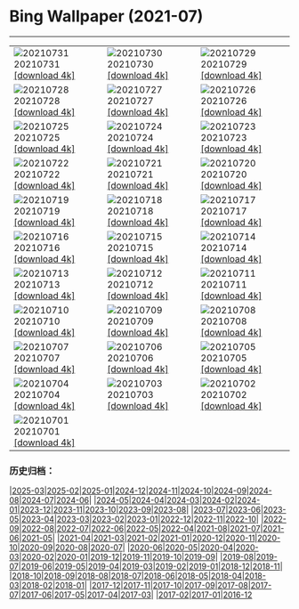 # Bing Wallpaper (2021-07)
**************

<table><tr><td><img class="wallpaper" src="https://www.bing.com/th?id=OHR.LammasDay_ZH-CN4229387191_1920x1080.jpg" alt="20210731"> 20210731 <a href="https://www.bing.com/th?id=OHR.LammasDay_ZH-CN4229387191_UHD.jpg">[download 4k]</a></td><td><img class="wallpaper" src="https://www.bing.com/th?id=OHR.TanzaniaBeeEater_ZH-CN3246625733_1920x1080.jpg" alt="20210730"> 20210730 <a href="https://www.bing.com/th?id=OHR.TanzaniaBeeEater_ZH-CN3246625733_UHD.jpg">[download 4k]</a></td><td><img class="wallpaper" src="https://www.bing.com/th?id=OHR.OtterCliff_ZH-CN3062794263_1920x1080.jpg" alt="20210729"> 20210729 <a href="https://www.bing.com/th?id=OHR.OtterCliff_ZH-CN3062794263_UHD.jpg">[download 4k]</a></td></tr><tr><td><img class="wallpaper" src="https://www.bing.com/th?id=OHR.PantheraTigris_ZH-CN3331361509_1920x1080.jpg" alt="20210728"> 20210728 <a href="https://www.bing.com/th?id=OHR.PantheraTigris_ZH-CN3331361509_UHD.jpg">[download 4k]</a></td><td><img class="wallpaper" src="https://www.bing.com/th?id=OHR.SeaGoldie_ZH-CN3208818667_1920x1080.jpg" alt="20210727"> 20210727 <a href="https://www.bing.com/th?id=OHR.SeaGoldie_ZH-CN3208818667_UHD.jpg">[download 4k]</a></td><td><img class="wallpaper" src="https://www.bing.com/th?id=OHR.AdlerPlanetarium_ZH-CN3108653374_1920x1080.jpg" alt="20210726"> 20210726 <a href="https://www.bing.com/th?id=OHR.AdlerPlanetarium_ZH-CN3108653374_UHD.jpg">[download 4k]</a></td></tr><tr><td><img class="wallpaper" src="https://www.bing.com/th?id=OHR.DancingTrees_ZH-CN2946844631_1920x1080.jpg" alt="20210725"> 20210725 <a href="https://www.bing.com/th?id=OHR.DancingTrees_ZH-CN2946844631_UHD.jpg">[download 4k]</a></td><td><img class="wallpaper" src="https://www.bing.com/th?id=OHR.CityPalaceUdaipur_ZH-CN2773121437_1920x1080.jpg" alt="20210724"> 20210724 <a href="https://www.bing.com/th?id=OHR.CityPalaceUdaipur_ZH-CN2773121437_UHD.jpg">[download 4k]</a></td><td><img class="wallpaper" src="https://www.bing.com/th?id=OHR.JavanCousins_ZH-CN2694602511_1920x1080.jpg" alt="20210723"> 20210723 <a href="https://www.bing.com/th?id=OHR.JavanCousins_ZH-CN2694602511_UHD.jpg">[download 4k]</a></td></tr><tr><td><img class="wallpaper" src="https://www.bing.com/th?id=OHR.TokyoMetropolis_ZH-CN2580870845_1920x1080.jpg" alt="20210722"> 20210722 <a href="https://www.bing.com/th?id=OHR.TokyoMetropolis_ZH-CN2580870845_UHD.jpg">[download 4k]</a></td><td><img class="wallpaper" src="https://www.bing.com/th?id=OHR.MinokakeRocks_ZH-CN2474262090_1920x1080.jpg" alt="20210721"> 20210721 <a href="https://www.bing.com/th?id=OHR.MinokakeRocks_ZH-CN2474262090_UHD.jpg">[download 4k]</a></td><td><img class="wallpaper" src="https://www.bing.com/th?id=OHR.VermilionLakes_ZH-CN3446257764_1920x1080.jpg" alt="20210720"> 20210720 <a href="https://www.bing.com/th?id=OHR.VermilionLakes_ZH-CN3446257764_UHD.jpg">[download 4k]</a></td></tr><tr><td><img class="wallpaper" src="https://www.bing.com/th?id=OHR.PrathameshJaju_ZH-CN2207606082_1920x1080.jpg" alt="20210719"> 20210719 <a href="https://www.bing.com/th?id=OHR.PrathameshJaju_ZH-CN2207606082_UHD.jpg">[download 4k]</a></td><td><img class="wallpaper" src="https://www.bing.com/th?id=OHR.Tetouan_ZH-CN6795834080_1920x1080.jpg" alt="20210718"> 20210718 <a href="https://www.bing.com/th?id=OHR.Tetouan_ZH-CN6795834080_UHD.jpg">[download 4k]</a></td><td><img class="wallpaper" src="https://www.bing.com/th?id=OHR.ZinnowitzSeebruecke_ZH-CN6706198565_1920x1080.jpg" alt="20210717"> 20210717 <a href="https://www.bing.com/th?id=OHR.ZinnowitzSeebruecke_ZH-CN6706198565_UHD.jpg">[download 4k]</a></td></tr><tr><td><img class="wallpaper" src="https://www.bing.com/th?id=OHR.LoepaOberthuri_ZH-CN6569643505_1920x1080.jpg" alt="20210716"> 20210716 <a href="https://www.bing.com/th?id=OHR.LoepaOberthuri_ZH-CN6569643505_UHD.jpg">[download 4k]</a></td><td><img class="wallpaper" src="https://www.bing.com/th?id=OHR.MontChoisy_ZH-CN5381112230_1920x1080.jpg" alt="20210715"> 20210715 <a href="https://www.bing.com/th?id=OHR.MontChoisy_ZH-CN5381112230_UHD.jpg">[download 4k]</a></td><td><img class="wallpaper" src="https://www.bing.com/th?id=OHR.NgoDong_ZH-CN6211342982_1920x1080.jpg" alt="20210714"> 20210714 <a href="https://www.bing.com/th?id=OHR.NgoDong_ZH-CN6211342982_UHD.jpg">[download 4k]</a></td></tr><tr><td><img class="wallpaper" src="https://www.bing.com/th?id=OHR.SharkAwareness_ZH-CN6069597614_1920x1080.jpg" alt="20210713"> 20210713 <a href="https://www.bing.com/th?id=OHR.SharkAwareness_ZH-CN6069597614_UHD.jpg">[download 4k]</a></td><td><img class="wallpaper" src="https://www.bing.com/th?id=OHR.MooseVelvet_ZH-CN5891459899_1920x1080.jpg" alt="20210712"> 20210712 <a href="https://www.bing.com/th?id=OHR.MooseVelvet_ZH-CN5891459899_UHD.jpg">[download 4k]</a></td><td><img class="wallpaper" src="https://www.bing.com/th?id=OHR.LighthouseWave_ZH-CN5731015881_1920x1080.jpg" alt="20210711"> 20210711 <a href="https://www.bing.com/th?id=OHR.LighthouseWave_ZH-CN5731015881_UHD.jpg">[download 4k]</a></td></tr><tr><td><img class="wallpaper" src="https://www.bing.com/th?id=OHR.SpiralAloe_ZH-CN5594814833_1920x1080.jpg" alt="20210710"> 20210710 <a href="https://www.bing.com/th?id=OHR.SpiralAloe_ZH-CN5594814833_UHD.jpg">[download 4k]</a></td><td><img class="wallpaper" src="https://www.bing.com/th?id=OHR.MonfragueNationalPark_ZH-CN5421553314_1920x1080.jpg" alt="20210709"> 20210709 <a href="https://www.bing.com/th?id=OHR.MonfragueNationalPark_ZH-CN5421553314_UHD.jpg">[download 4k]</a></td><td><img class="wallpaper" src="https://www.bing.com/th?id=OHR.Ortygia_ZH-CN5237934114_1920x1080.jpg" alt="20210708"> 20210708 <a href="https://www.bing.com/th?id=OHR.Ortygia_ZH-CN5237934114_UHD.jpg">[download 4k]</a></td></tr><tr><td><img class="wallpaper" src="https://www.bing.com/th?id=OHR.AppalachianTrail_ZH-CN5076145300_1920x1080.jpg" alt="20210707"> 20210707 <a href="https://www.bing.com/th?id=OHR.AppalachianTrail_ZH-CN5076145300_UHD.jpg">[download 4k]</a></td><td><img class="wallpaper" src="https://www.bing.com/th?id=OHR.LakeUrmia_ZH-CN4941337431_1920x1080.jpg" alt="20210706"> 20210706 <a href="https://www.bing.com/th?id=OHR.LakeUrmia_ZH-CN4941337431_UHD.jpg">[download 4k]</a></td><td><img class="wallpaper" src="https://www.bing.com/th?id=OHR.TawnyFrogmouth_ZH-CN4722501936_1920x1080.jpg" alt="20210705"> 20210705 <a href="https://www.bing.com/th?id=OHR.TawnyFrogmouth_ZH-CN4722501936_UHD.jpg">[download 4k]</a></td></tr><tr><td><img class="wallpaper" src="https://www.bing.com/th?id=OHR.SerraMalagueta_ZH-CN4592152973_1920x1080.jpg" alt="20210704"> 20210704 <a href="https://www.bing.com/th?id=OHR.SerraMalagueta_ZH-CN4592152973_UHD.jpg">[download 4k]</a></td><td><img class="wallpaper" src="https://www.bing.com/th?id=OHR.LakeSchreckseeBY_ZH-CN0786328970_1920x1080.jpg" alt="20210703"> 20210703 <a href="https://www.bing.com/th?id=OHR.LakeSchreckseeBY_ZH-CN0786328970_UHD.jpg">[download 4k]</a></td><td><img class="wallpaper" src="https://www.bing.com/th?id=OHR.WakatobiNP_ZH-CN0672859436_1920x1080.jpg" alt="20210702"> 20210702 <a href="https://www.bing.com/th?id=OHR.WakatobiNP_ZH-CN0672859436_UHD.jpg">[download 4k]</a></td></tr><tr><td><img class="wallpaper" src="https://www.bing.com/th?id=OHR.ShyFive_ZH-CN0542113860_1920x1080.jpg" alt="20210701"> 20210701 <a href="https://www.bing.com/th?id=OHR.ShyFive_ZH-CN0542113860_UHD.jpg">[download 4k]</a></td><td></td><td></td></tr></table>

### 历史归档：

|[2025-03](/../2025-03/2025-03.md)|[2025-02](/../2025-02/2025-02.md)|[2025-01](/../2025-01/2025-01.md)|[2024-12](/../2024-12/2024-12.md)|[2024-11](/../2024-11/2024-11.md)|[2024-10](/../2024-10/2024-10.md)|[2024-09](/../2024-09/2024-09.md)|[2024-08](/../2024-08/2024-08.md)|[2024-07](/../2024-07/2024-07.md)|[2024-06](/../2024-06/2024-06.md)|
|[2024-05](/../2024-05/2024-05.md)|[2024-04](/../2024-04/2024-04.md)|[2024-03](/../2024-03/2024-03.md)|[2024-02](/../2024-02/2024-02.md)|[2024-01](/../2024-01/2024-01.md)|[2023-12](/../2023-12/2023-12.md)|[2023-11](/../2023-11/2023-11.md)|[2023-10](/../2023-10/2023-10.md)|[2023-09](/../2023-09/2023-09.md)|[2023-08](/../2023-08/2023-08.md)|
|[2023-07](/../2023-07/2023-07.md)|[2023-06](/../2023-06/2023-06.md)|[2023-05](/../2023-05/2023-05.md)|[2023-04](/../2023-04/2023-04.md)|[2023-03](/../2023-03/2023-03.md)|[2023-02](/../2023-02/2023-02.md)|[2023-01](/../2023-01/2023-01.md)|[2022-12](/../2022-12/2022-12.md)|[2022-11](/../2022-11/2022-11.md)|[2022-10](/../2022-10/2022-10.md)|
|[2022-09](/../2022-09/2022-09.md)|[2022-08](/../2022-08/2022-08.md)|[2022-07](/../2022-07/2022-07.md)|[2022-06](/../2022-06/2022-06.md)|[2022-05](/../2022-05/2022-05.md)|[2022-04](/../2022-04/2022-04.md)|[2021-08](/../2021-08/2021-08.md)|[2021-07](/2021-07.md)|[2021-06](/../2021-06/2021-06.md)|[2021-05](/../2021-05/2021-05.md)|
|[2021-04](/../2021-04/2021-04.md)|[2021-03](/../2021-03/2021-03.md)|[2021-02](/../2021-02/2021-02.md)|[2021-01](/../2021-01/2021-01.md)|[2020-12](/../2020-12/2020-12.md)|[2020-11](/../2020-11/2020-11.md)|[2020-10](/../2020-10/2020-10.md)|[2020-09](/../2020-09/2020-09.md)|[2020-08](/../2020-08/2020-08.md)|[2020-07](/../2020-07/2020-07.md)|
|[2020-06](/../2020-06/2020-06.md)|[2020-05](/../2020-05/2020-05.md)|[2020-04](/../2020-04/2020-04.md)|[2020-03](/../2020-03/2020-03.md)|[2020-02](/../2020-02/2020-02.md)|[2020-01](/../2020-01/2020-01.md)|[2019-12](/../2019-12/2019-12.md)|[2019-11](/../2019-11/2019-11.md)|[2019-10](/../2019-10/2019-10.md)|[2019-09](/../2019-09/2019-09.md)|
|[2019-08](/../2019-08/2019-08.md)|[2019-07](/../2019-07/2019-07.md)|[2019-06](/../2019-06/2019-06.md)|[2019-05](/../2019-05/2019-05.md)|[2019-04](/../2019-04/2019-04.md)|[2019-03](/../2019-03/2019-03.md)|[2019-02](/../2019-02/2019-02.md)|[2019-01](/../2019-01/2019-01.md)|[2018-12](/../2018-12/2018-12.md)|[2018-11](/../2018-11/2018-11.md)|
|[2018-10](/../2018-10/2018-10.md)|[2018-09](/../2018-09/2018-09.md)|[2018-08](/../2018-08/2018-08.md)|[2018-07](/../2018-07/2018-07.md)|[2018-06](/../2018-06/2018-06.md)|[2018-05](/../2018-05/2018-05.md)|[2018-04](/../2018-04/2018-04.md)|[2018-03](/../2018-03/2018-03.md)|[2018-02](/../2018-02/2018-02.md)|[2018-01](/../2018-01/2018-01.md)|
|[2017-12](/../2017-12/2017-12.md)|[2017-11](/../2017-11/2017-11.md)|[2017-10](/../2017-10/2017-10.md)|[2017-09](/../2017-09/2017-09.md)|[2017-08](/../2017-08/2017-08.md)|[2017-07](/../2017-07/2017-07.md)|[2017-06](/../2017-06/2017-06.md)|[2017-05](/../2017-05/2017-05.md)|[2017-04](/../2017-04/2017-04.md)|[2017-03](/../2017-03/2017-03.md)|
|[2017-02](/../2017-02/2017-02.md)|[2017-01](/../2017-01/2017-01.md)|[2016-12](/../2016-12/2016-12.md)